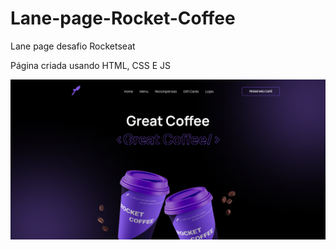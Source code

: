 # Lane-page-Rocket-Coffee
Lane page desafio Rocketseat

Página criada usando HTML, CSS E JS

![print](print.png)
